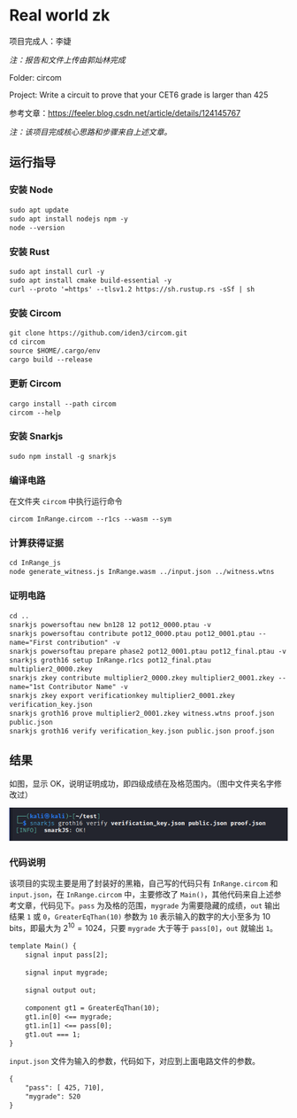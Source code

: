 # Real world zk

项目完成人：李婕

*注：报告和文件上传由郭灿林完成*

Folder: circom

Project: Write a circuit to prove that your CET6 grade is larger than 425

参考文章：https://feeler.blog.csdn.net/article/details/124145767

*注：该项目完成核心思路和步骤来自上述文章。*

## 运行指导

### 安装 Node

```
sudo apt update
sudo apt install nodejs npm -y
node --version
```

### 安装 Rust

```
sudo apt install curl -y
sudo apt install cmake build-essential -y
curl --proto '=https' --tlsv1.2 https://sh.rustup.rs -sSf | sh
```

### 安装 Circom

```
git clone https://github.com/iden3/circom.git
cd circom
source $HOME/.cargo/env
cargo build --release
```

### 更新 Circom

```
cargo install --path circom
circom --help
```

### 安装 Snarkjs

```
sudo npm install -g snarkjs
```

### 编译电路

在文件夹 `circom` 中执行运行命令

```
circom InRange.circom --r1cs --wasm --sym
```

### 计算获得证据

```
cd InRange_js
node generate_witness.js InRange.wasm ../input.json ../witness.wtns
```

### 证明电路

```
cd ..
snarkjs powersoftau new bn128 12 pot12_0000.ptau -v
snarkjs powersoftau contribute pot12_0000.ptau pot12_0001.ptau --name="First contribution" -v
snarkjs powersoftau prepare phase2 pot12_0001.ptau pot12_final.ptau -v
snarkjs groth16 setup InRange.r1cs pot12_final.ptau multiplier2_0000.zkey
snarkjs zkey contribute multiplier2_0000.zkey multiplier2_0001.zkey --name="1st Contributor Name" -v
snarkjs zkey export verificationkey multiplier2_0001.zkey verification_key.json
snarkjs groth16 prove multiplier2_0001.zkey witness.wtns proof.json public.json
snarkjs groth16 verify verification_key.json public.json proof.json
```

## 结果

如图，显示 OK，说明证明成功，即四级成绩在及格范围内。（图中文件夹名字修改过）

![pic](zk.png)

### 代码说明

该项目的实现主要是用了封装好的黑箱，自己写的代码只有 `InRange.circom` 和 `input.json`，在 `InRange.circom` 中，主要修改了 `Main()`，其他代码来自上述参考文章，代码见下。`pass` 为及格的范围，`mygrade` 为需要隐藏的成绩，`out` 输出结果 `1` 或 `0`，`GreaterEqThan(10)` 参数为 `10` 表示输入的数字的大小至多为 10 bits，即最大为 $2^{10}=1024$，只要 `mygrade` 大于等于 `pass[0]`，`out` 就输出 `1`。

```
template Main() {
    signal input pass[2];
 
    signal input mygrade;
 
    signal output out;
 
    component gt1 = GreaterEqThan(10);
    gt1.in[0] <== mygrade;
    gt1.in[1] <== pass[0];
    gt1.out === 1;
}
```

`input.json` 文件为输入的参数，代码如下，对应到上面电路文件的参数。

```
{
    "pass": [ 425, 710],
    "mygrade": 520
}
```
